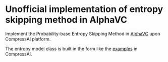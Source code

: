 # Unofficial implementation of entropy skipping method in AlphaVC

Implement the Probability-base Entropy Skipping Method in [AlphaVC](https://arxiv.org/pdf/2207.14678v1.pdf) upon CompressAI platform.

The entropy model class is built in the form like the [examples](https://github.com/InterDigitalInc/CompressAI/blob/master/compressai/entropy_models/entropy_models.py) in CompressAI.
